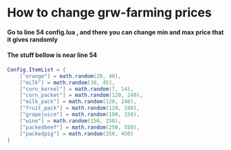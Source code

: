 # How to change grw-farming prices

#### Go to line 54 config.lua , and there you can change min and max price that it  gives randomly
#### The stuff bellow is near line 54

```lua
Config.ItemList = {
    ["orange"] = math.random(20, 40),
    ["milk"] = math.random(30, 45),
	["corn_kernel"] = math.random(7, 14),
    ["corn_packet"] = math.random(120, 240),
    ["milk_pack"] = math.random(120, 240),
	["fruit_pack"] = math.random(120, 240),
	["grapejuice"] = math.random(100, 150),
	["wine"] = math.random(150, 250),
	["packedbeef"] = math.random(250, 550),
	["packedpig"] = math.random(250, 450)
}
```

